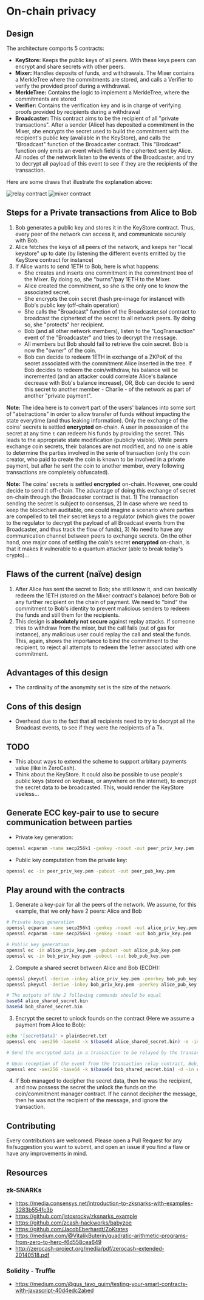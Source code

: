 # On-chain privacy

## Design

The architecture comports 5 contracts:
- **KeyStore:** Keeps the public keys of all peers. With these keys peers can encrypt and share secrets with other peers. 
- **Mixer:** Handles deposits of funds, and withdrawals. The Mixer contains a MerkleTree where the commitments are stored, and calls a Verifier to verify the provided proof during a withdrawal.
- **MerkleTree:** Contains the logic to implement a MerkleTree, where the commitments are stored
- **Verifier:** Contains the verification key and is in charge of verifying proofs provided by recipients during a withdrawal
- **Broadcaster:** This contract aims to be the recipient of all "private transactions". After a sender (Alice) has deposited a commitment in the Mixer, she encrypts the secret used to build the commitment with the recipient's public key (available in the KeyStore), and calls the "Broadcast" function of the Broadcaster contract. This "Brodcast" function only emits an event which field is the ciphertext sent by Alice. All nodes of the network listen to the events of the Broadcaster, and try to decrypt all payload of this event to see if they are the recipients of the transaction.

Here are some draws that illustrate the explanation above:

![relay contract](./.github/relayContract.png)
![mixer contract](./.github/mixerContract.png)

## Steps for a Private transactions from Alice to Bob

1. Bob generates a public key and stores it in the KeyStore contract. Thus, every peer of the network can access it, and communicate securely with Bob.
2. Alice fetches the keys of all peers of the network, and keeps her "local keystore" up to date (by listening the different events emitted by the KeyStore contract for instance)
3. If Alice wants to send 1ETH to Bob, here is what happens:
    - She creates and inserts one commitment in the commitment tree of the Mixer. By doing so, she "burns"/pay 1ETH to the Mixer.
    - Alice created the commitment, so she is the only one to know the associated secret.
    - She encrypts the coin secret (hash pre-image for instance) with Bob's public key (off-chain operation)
    - She calls the "Broadcast" function of the Broadcaster.sol contract to broadcast the ciphertext of the secret to all network peers. By doing so, she "protects" her recipient.
    - Bob (and all other network members), listen to the "LogTransaction" event of the "Broadcaster" and tries to decrypt the message.
    - All members but Bob should fail to retrieve the coin secret. Bob is now the "owner" of the coin.
    - Bob can decide to redeem 1ETH in exchange of a ZKPoK of the secret associated with the commitment Alice inserted in the tree. If Bob decides to redeem the coin/withdraw, his balance will be incremented (and an attacker could correlate Alice's balance decrease with Bob's balance increase), OR, Bob can decide to send this secret to another member - Charlie - of the network as part of another "private payment".

**Note:** The idea here is to convert part of the users' balances into some sort of "abstractions" in order to allow transfer of funds without impacting the state everytime (and thus leaking information). Only the exchange of the coins' secrets is settled **encrypted** on-chain. A user in possession of the secret at any time `t` can redeem his funds by providing the secret. This leads to the appropriate state modification (publicly visible).
While peers exchange coin secrets, their balances are not modified, and no one is able to determine the parties involved in the serie of transaction (only the coin creator, who paid to create the coin is known to be involved in a private payment, but after he sent the coin to another member, every following transactions are completely obfuscated).

**Note:** The coins' secrets is settled **encrypted** on-chain. However, one could decide to send it off-chain. The advantage of doing this exchange of secret on-chain through the Broadcaster contract is that. 1) The transaction sending the secret is subject to consensus, 2) In case where we need to keep the blockchain auditable, one could imagine a scenario where parties are compelled to tell their secret keys to a regulator (which gives the power to the regulator to decrypt the payload of all Broadcast events from the Broadcaster, and thus track the flow of funds), 3) No need to have any communication channel between peers to exchange secrets. On the other hand, one major cons of settling the coin's secret **encrypted** on-chain, is that it makes it vulnerable to a quantum attacker (able to break today's crypto)...

## Flaws of the current (naïve) design

1. After Alice has sent the secret to Bob; she still know it, and can basically redeem the 1ETH (stored on the Mixer contract's balance) before Bob or any further recipient on the chain of payment. We need to "bind" the commitment to Bob's identity to prevent malicious senders to redeem the funds and still them for the recipients.
2. This design is **absolutely not secure** against replay attacks. If someone tries to withdraw from the mixer, but the call fails (out of gas for instance), any malicious user could replay the call and steal the funds. This, again, shows the importance to bind the commitment to the recipient, to reject all attempts to redeem the 1ether associated with one commitment. 

## Advantages of this design

-  The cardinality of the anonymity set is the size of the network.

## Cons of this design

-  Overhead due to the fact that all recipients need to try to decrypt all the Broadcast events, to see if they were the recipients of a Tx. 

## TODO

- This about ways to extend the scheme to support arbitary payments value (like in ZeroCash).
- Think about the KeyStore. It could also be possible to use people's public keys (stored on keybase, or anywhere on the internet), to encrypt the secret data to be broadcasted. This, would render the KeyStore useless...

## Generate ECC key-pair to use to secure communication between parties

- Private key generation:
```bash
openssl ecparam -name secp256k1 -genkey -noout -out peer_priv_key.pem
```
- Public key computation from the private key:
```bash
openssl ec -in peer_priv_key.pem -pubout -out peer_pub_key.pem
```

## Play around with the contracts

1. Generate a key-pair for all the peers of the network. We assume, for this example, that we only have 2 peers: Alice and Bob
```bash
# Private keys generation
openssl ecparam -name secp256k1 -genkey -noout -out alice_priv_key.pem
openssl ecparam -name secp256k1 -genkey -noout -out bob_priv_key.pem

# Public key generation
openssl ec -in alice_priv_key.pem -pubout -out alice_pub_key.pem
openssl ec -in bob_priv_key.pem -pubout -out bob_pub_key.pem
```
2. Compute a shared secret between Alice and Bob (ECDH):
```bash
openssl pkeyutl -derive -inkey alice_priv_key.pem -peerkey bob_pub_key.pem -out alice_shared_secret.bin
openssl pkeyutl -derive -inkey bob_priv_key.pem -peerkey alice_pub_key.pem -out bob_shared_secret.bin

# The outputs of the 2 following commands should be equal
base64 alice_shared_secret.bin
base64 bob_shared_secret.bin
```
3. Encrypt the secret to unlock founds on the contract (Here we assume a payment from Alice to Bob):
```bash
echo '[secretData]' > plainSecret.txt
openssl enc -aes256 -base64 -k $(base64 alice_shared_secret.bin) -e -in plainSecret.txt -out cipherSecret.txt

# Send the encrypted data in a transaction to be relayed by the transaction relay contract

# Upon reception of the event from the transaction relay contract, Bob, tries to decipher it to see if he is the recipient of the message:
openssl enc -aes256 -base64 -k $(base64 bob_shared_secret.bin) -d -in cipherSecret.txt -out plainSecret.txt
```
4. If Bob managed to decipher the secret data, then he was the recipient, and now possess the secret the unlock the funds on the coin/commitment manager contract. If he cannot decipher the message, then he was not the recipient of the message, and ignore the transaction.

## Contributing

Every contributions are welcomed. 
Please open a Pull Request for any fix/suggestion you want to submit, and open an issue if you find a flaw or have any improvements in mind.

## Resources

### zk-SNARKs

- https://media.consensys.net/introduction-to-zksnarks-with-examples-3283b554fc3b
- https://github.com/jstoxrocky/zksnarks_example
- https://github.com/zcash-hackworks/babyzoe
- https://github.com/JacobEberhardt/ZoKrates
- https://medium.com/@VitalikButerin/quadratic-arithmetic-programs-from-zero-to-hero-f6d558cea649
- http://zerocash-project.org/media/pdf/zerocash-extended-20140518.pdf

### Solidity - Truffle

- https://medium.com/@gus_tavo_guim/testing-your-smart-contracts-with-javascript-40d4edc2abed
